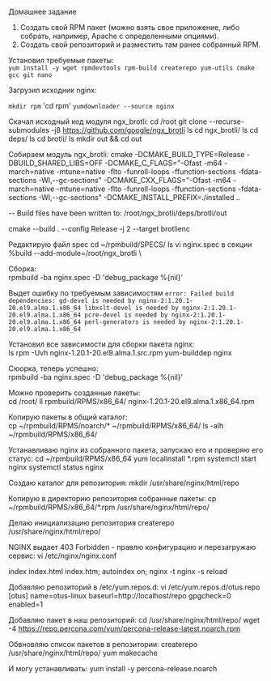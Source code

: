 Домашнее задание  

1) Создать свой RPM пакет (можно взять свое приложение, либо собрать, например,
Apache с определенными опциями).  
2) Создать свой репозиторий и разместить там ранее собранный RPM.  

Установил требуемые пакеты:  
`yum install -y wget rpmdevtools rpm-build createrepo yum-utils cmake gcc git nano`  

Загрузил исходник nginx:  

`mkdir rpm`
'cd rpm'
`yumdownloader --source nginx`

Скачал исходный код модуля ngx_brotli:
cd /root
git clone --recurse-submodules -j8 https://github.com/google/ngx_brotli
ls
cd ngx_brotli/
ls
cd deps/
ls
cd brotli/
ls
mkdir out && cd out

Собираем модуль ngx_brotli: 
cmake -DCMAKE_BUILD_TYPE=Release -DBUILD_SHARED_LIBS=OFF -DCMAKE_C_FLAGS="-Ofast -m64 -march=native -mtune=native -flto -funroll-loops -ffunction-sections -fdata-sections -Wl,--gc-sections" -DCMAKE_CXX_FLAGS="-Ofast -m64 -march=native -mtune=native -flto -funroll-loops -ffunction-sections -fdata-sections -Wl,--gc-sections" -DCMAKE_INSTALL_PREFIX=./installed ..

-- Build files have been written to: /root/ngx_brotli/deps/brotli/out

cmake --build . --config Release -j 2 --target brotlienc

Редактирую файл spec
cd ~/rpmbuild/SPECS/
ls
vi nginx.spec
в секции %build
--add-module=/root/ngx_brotli \

Сборка:  
rpmbuild -ba nginx.spec -D 'debug_package %{nil}'

Выдет ошибку по требуемым зависимостям
        ```
        error: Failed build dependencies:
        gd-devel is needed by nginx-2:1.20.1-20.el9.alma.1.x86_64
        libxslt-devel is needed by nginx-2:1.20.1-20.el9.alma.1.x86_64
        pcre-devel is needed by nginx-2:1.20.1-20.el9.alma.1.x86_64
        perl-generators is needed by nginx-2:1.20.1-20.el9.alma.1.x86_64
        ```
  
Установил все зависимости для сборки пакета nginx:  
ls
rpm -Uvh nginx-1.20.1-20.el9.alma.1.src.rpm
yum-builddep nginx

Сюорка, теперь успешно:  
rpmbuild -ba nginx.spec -D 'debug_package %{nil}'

Можно проверить созданные пакеты:  
cd /root/
ll rpmbuild/RPMS/x86_64/
nginx-1.20.1-20.el9.alma.1.x86_64.rpm

Копирую пакеты в общий каталог:  
cp ~/rpmbuild/RPMS/noarch/* ~/rpmbuild/RPMS/x86_64/
ls -alh ~/rpmbuild/RPMS/x86_64/

Устанавливаю nginx из собранного пакета, запускаю его и проверяю его статус:
cd ~/rpmbuild/RPMS/x86_64
yum localinstall *.rpm
systemctl start nginx
systemctl status nginx

Создаю каталог для репозитория:
mkdir /usr/share/nginx/html/repo

Копирую в директорию репозитория собранные пакеты:
cp ~/rpmbuild/RPMS/x86_64/*.rpm /usr/share/nginx/html/repo/

Делаю инициализацию репозитория
createrepo /usr/share/nginx/html/repo/

NGINX выдает 403 Forbidden - правлю конфигурацию и перезагружаю сервис:
vi /etc/nginx/nginx.conf

  index index.html index.htm;
	autoindex on;
nginx -t
nginx -s reload

Добавляю репозиторий в /etc/yum.repos.d:
vi /etc/yum.repos.d/otus.repo
[otus]
name=otus-linux
baseurl=http://localhost/repo
gpgcheck=0
enabled=1

Добавляю пакет в наш репозиторий:
cd /usr/share/nginx/html/repo/
wget -4 https://repo.percona.com/yum/percona-release-latest.noarch.rpm

Обвновляю список пакетов в репозитории:
createrepo /usr/share/nginx/html/repo/
yum makecache

И могу устанавливать:
yum install -y percona-release.noarch
